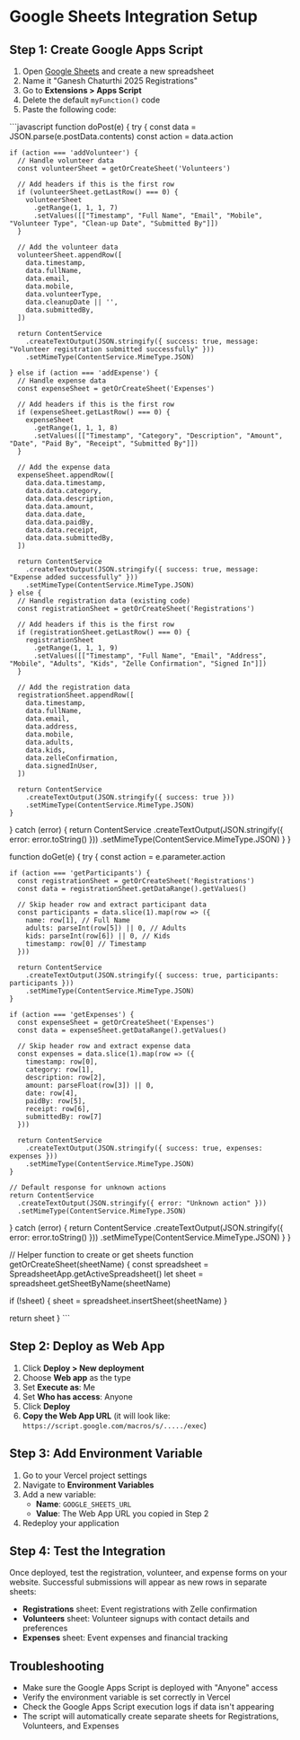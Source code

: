 # Google Sheets Integration Setup

## Step 1: Create Google Apps Script

1. Open [Google Sheets](https://sheets.google.com) and create a new spreadsheet
2. Name it "Ganesh Chaturthi 2025 Registrations"
3. Go to **Extensions > Apps Script**
4. Delete the default `myFunction()` code
5. Paste the following code:

\`\`\`javascript
function doPost(e) {
  try {
    const data = JSON.parse(e.postData.contents)
    const action = data.action
    
    if (action === 'addVolunteer') {
      // Handle volunteer data
      const volunteerSheet = getOrCreateSheet('Volunteers')
      
      // Add headers if this is the first row
      if (volunteerSheet.getLastRow() === 0) {
        volunteerSheet
          .getRange(1, 1, 1, 7)
          .setValues([["Timestamp", "Full Name", "Email", "Mobile", "Volunteer Type", "Clean-up Date", "Submitted By"]])
      }
      
      // Add the volunteer data
      volunteerSheet.appendRow([
        data.timestamp,
        data.fullName,
        data.email,
        data.mobile,
        data.volunteerType,
        data.cleanupDate || '',
        data.submittedBy,
      ])
      
      return ContentService
        .createTextOutput(JSON.stringify({ success: true, message: "Volunteer registration submitted successfully" }))
        .setMimeType(ContentService.MimeType.JSON)
        
    } else if (action === 'addExpense') {
      // Handle expense data
      const expenseSheet = getOrCreateSheet('Expenses')
      
      // Add headers if this is the first row
      if (expenseSheet.getLastRow() === 0) {
        expenseSheet
          .getRange(1, 1, 1, 8)
          .setValues([["Timestamp", "Category", "Description", "Amount", "Date", "Paid By", "Receipt", "Submitted By"]])
      }
      
      // Add the expense data
      expenseSheet.appendRow([
        data.data.timestamp,
        data.data.category,
        data.data.description,
        data.data.amount,
        data.data.date,
        data.data.paidBy,
        data.data.receipt,
        data.data.submittedBy,
      ])
      
      return ContentService
        .createTextOutput(JSON.stringify({ success: true, message: "Expense added successfully" }))
        .setMimeType(ContentService.MimeType.JSON)
    } else {
      // Handle registration data (existing code)
      const registrationSheet = getOrCreateSheet('Registrations')
      
      // Add headers if this is the first row
      if (registrationSheet.getLastRow() === 0) {
        registrationSheet
          .getRange(1, 1, 1, 9)
          .setValues([["Timestamp", "Full Name", "Email", "Address", "Mobile", "Adults", "Kids", "Zelle Confirmation", "Signed In"]])
      }

      // Add the registration data
      registrationSheet.appendRow([
        data.timestamp,
        data.fullName,
        data.email,
        data.address,
        data.mobile,
        data.adults,
        data.kids,
        data.zelleConfirmation,
        data.signedInUser,
      ])

      return ContentService
        .createTextOutput(JSON.stringify({ success: true }))
        .setMimeType(ContentService.MimeType.JSON)
    }
      
  } catch (error) {
    return ContentService
      .createTextOutput(JSON.stringify({ error: error.toString() }))
      .setMimeType(ContentService.MimeType.JSON)
  }
}

function doGet(e) {
  try {
    const action = e.parameter.action
    
    if (action === 'getParticipants') {
      const registrationSheet = getOrCreateSheet('Registrations')
      const data = registrationSheet.getDataRange().getValues()
      
      // Skip header row and extract participant data
      const participants = data.slice(1).map(row => ({
        name: row[1], // Full Name
        adults: parseInt(row[5]) || 0, // Adults
        kids: parseInt(row[6]) || 0, // Kids
        timestamp: row[0] // Timestamp
      }))
      
      return ContentService
        .createTextOutput(JSON.stringify({ success: true, participants: participants }))
        .setMimeType(ContentService.MimeType.JSON)
    }
    
    if (action === 'getExpenses') {
      const expenseSheet = getOrCreateSheet('Expenses')
      const data = expenseSheet.getDataRange().getValues()
      
      // Skip header row and extract expense data
      const expenses = data.slice(1).map(row => ({
        timestamp: row[0],
        category: row[1],
        description: row[2],
        amount: parseFloat(row[3]) || 0,
        date: row[4],
        paidBy: row[5],
        receipt: row[6],
        submittedBy: row[7]
      }))
      
      return ContentService
        .createTextOutput(JSON.stringify({ success: true, expenses: expenses }))
        .setMimeType(ContentService.MimeType.JSON)
    }
    
    // Default response for unknown actions
    return ContentService
      .createTextOutput(JSON.stringify({ error: "Unknown action" }))
      .setMimeType(ContentService.MimeType.JSON)
      
  } catch (error) {
    return ContentService
      .createTextOutput(JSON.stringify({ error: error.toString() }))
      .setMimeType(ContentService.MimeType.JSON)
  }
}

// Helper function to create or get sheets
function getOrCreateSheet(sheetName) {
  const spreadsheet = SpreadsheetApp.getActiveSpreadsheet()
  let sheet = spreadsheet.getSheetByName(sheetName)
  
  if (!sheet) {
    sheet = spreadsheet.insertSheet(sheetName)
  }
  
  return sheet
}
\`\`\`

## Step 2: Deploy as Web App

1. Click **Deploy > New deployment**
2. Choose **Web app** as the type
3. Set **Execute as**: Me
4. Set **Who has access**: Anyone
5. Click **Deploy**
6. **Copy the Web App URL** (it will look like: `https://script.google.com/macros/s/...../exec`)

## Step 3: Add Environment Variable

1. Go to your Vercel project settings
2. Navigate to **Environment Variables**
3. Add a new variable:
   - **Name**: `GOOGLE_SHEETS_URL`
   - **Value**: The Web App URL you copied in Step 2
4. Redeploy your application

## Step 4: Test the Integration

Once deployed, test the registration, volunteer, and expense forms on your website. Successful submissions will appear as new rows in separate sheets:
- **Registrations** sheet: Event registrations with Zelle confirmation
- **Volunteers** sheet: Volunteer signups with contact details and preferences
- **Expenses** sheet: Event expenses and financial tracking

## Troubleshooting

- Make sure the Google Apps Script is deployed with "Anyone" access
- Verify the environment variable is set correctly in Vercel
- Check the Google Apps Script execution logs if data isn't appearing
- The script will automatically create separate sheets for Registrations, Volunteers, and Expenses
